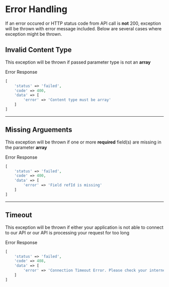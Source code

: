 # Error Handling
If an error occured or HTTP status code from API call is **not** 200, exception will be thrown with error message included.
Below are several cases where exception might be thrown.

## Invalid Content Type
This exception will be thrown if passed parameter type is not an **array**

Error Response
```php
[
    'status' => 'failed',
    'code' => 400,
    'data' => [
        'error' => 'Content type must be array'
    ]
]
```
---

## Missing Arguements
This exception will be thrown if one or more **required** field(s) are missing in the parameter **array**

Error Response
```php
[
    'status' => 'failed',
    'code' => 400,
    'data' => [
        'error' => 'Field refId is missing'
    ]
]
```
---

## Timeout
This exception will be thrown if either your application is not able to connect to our API or our API is processing your request for too long

Error Response
```php
[
    'status' => 'failed',
    'code' => 408,
    'data' => [
        'error' => 'Connection Timeout Error. Please check your internet connection and try again'
    ]
]
```
